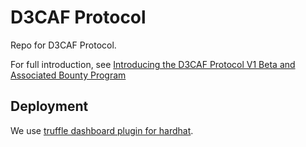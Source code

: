 # D3CAF Protocol

Repo for D3CAF Protocol.

For full introduction, see [Introducing the D3CAF Protocol V1 Beta and Associated Bounty Program](https://hackmd.io/@d3servelabs/d3caf)

## Deployment

We use [truffle dashboard plugin for hardhat](https://www.npmjs.com/package/@truffle/dashboard-hardhat-plugin).
